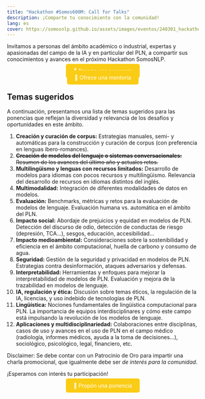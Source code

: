 ```yaml
---
title: "Hackathon #Somos600M: Call for Talks"
description: ¡Comparte tu conocimiento con la comunidad!
lang: es
cover: https://somosnlp.github.io/assets/images/eventos/240301_hackathon.jpg
---
```


Invitamos a personas del ámbito académico o industrial, expertas y apasionadas del campo de la IA y en particular del PLN, a compartir sus conocimientos y avances en el próximo Hackathon SomosNLP.

<center><a href="https://forms.gle/YpUvifDNLG6E56Cy9" target="_blank" style="background-color:#FACC15; color:white; margin:20px 20px; padding:10px 20px; text-decoration:none; border-radius:5px;">📝 Propón una ponencia</a></center>

<center><a href="https://forms.gle/7UmsVDnFmNo1pCrf9" target="_blank" style="background-color:#FACC15; color:white; margin:20px 20px; padding:10px 20px; text-decoration:none; border-radius:5px;">📝 Ofrece una mentoría</a></center>

## Temas sugeridos

A continuación, presentamos una lista de temas sugeridos para las ponencias que reflejan la diversidad y relevancia de los desafíos y oportunidades en este ámbito.

1. **Creación y curación de corpus:** Estrategias manuales, semi- y automáticas para la construcción y curación de corpus (con preferencia en lenguas íbero-romances).
2. ~~**Creación de modelos del lenguaje o sistemas conversacionales:** Resumen de los avances del último año y actuales retos.~~
3. **Multilingüismo y lenguas con recursos limitados:** Desarrollo de modelos para idiomas con pocos recursos y multilingüismo. Relevancia del desarrollo de recursos en idiomas distintos del inglés.
4. **Multimodalidad:** Integración de diferentes modalidades de datos en modelos.
5. **Evaluación:** Benchmarks, métricas y retos para la evaluación de modelos de lenguaje. Evaluación humana vs. automática en el ámbito del PLN.
6. **Impacto social:** Abordaje de prejuicios y equidad en modelos de PLN. Detección del discurso de odio, detección de conductas de riesgo (depresión, TCA…), sesgos, educación, accesibilidad…
7. **Impacto medioambiental:** Consideraciones sobre la sostenibilidad y eficiencia en el ámbito computacional, huella de carbono y consumo de agua.
8. **Seguridad:** Gestión de la seguridad y privacidad en modelos de PLN. Estrategias contra desinformación, ataques adversarios y defensas.
9. **Interpretabilidad:** Herramientas y enfoques para mejorar la interpretabilidad de modelos de PLN. Evaluación y mejora de la trazabilidad en modelos de lenguaje.
10. **IA, regulación y ética:** Discusión sobre temas éticos, la regulación de la IA, licencias, y uso indebido de tecnologías de PLN.
11. **Lingüística:** Nociones fundamentales de lingüística computacional para PLN. La importancia de equipos interdisciplinares y cómo este campo está impulsando la revolución de los modelos de lenguaje.
12. **Aplicaciones y multidisciplinariedad:** Colaboraciones entre disciplinas, casos de uso y avances en el uso de PLN en el campo médico (radiología, informes médicos, ayuda a la toma de decisiones…), sociológico, psicológico, legal, financiero, etc.

Disclaimer: Se debe contar con un Patrocinio de Oro para impartir una charla promocional, que igualmente debe ser *de interés para la comunidad*.

¡Esperamos con interés tu participación!

<center><a href="https://forms.gle/YpUvifDNLG6E56Cy9" target="_blank" style="background-color:#FACC15; color:white; margin:20px 20px; padding:10px 20px; text-decoration:none; border-radius:5px;">📝 Propón una ponencia</a></center>
